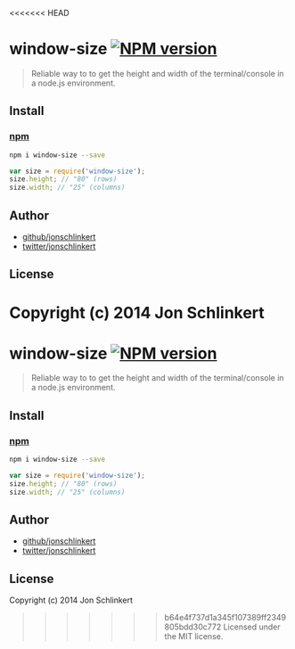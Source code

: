 <<<<<<< HEAD
# window-size [![NPM version](https://badge.fury.io/js/window-size.png)](http://badge.fury.io/js/window-size)

> Reliable way to to get the height and width of the terminal/console in a node.js environment.

## Install

### [npm](npmjs.org)

```bash
npm i window-size --save
```

```javascript
var size = require('window-size');
size.height; // "80" (rows)
size.width; // "25" (columns)
```

## Author

+ [github/jonschlinkert](https://github.com/jonschlinkert)
+ [twitter/jonschlinkert](http://twitter.com/jonschlinkert)

## License
Copyright (c) 2014 Jon Schlinkert
=======
# window-size [![NPM version](https://badge.fury.io/js/window-size.png)](http://badge.fury.io/js/window-size)

> Reliable way to to get the height and width of the terminal/console in a node.js environment.

## Install

### [npm](npmjs.org)

```bash
npm i window-size --save
```

```javascript
var size = require('window-size');
size.height; // "80" (rows)
size.width; // "25" (columns)
```

## Author

+ [github/jonschlinkert](https://github.com/jonschlinkert)
+ [twitter/jonschlinkert](http://twitter.com/jonschlinkert)

## License
Copyright (c) 2014 Jon Schlinkert
>>>>>>> b64e4f737d1a345f107389ff2349805bdd30c772
Licensed under the MIT license.